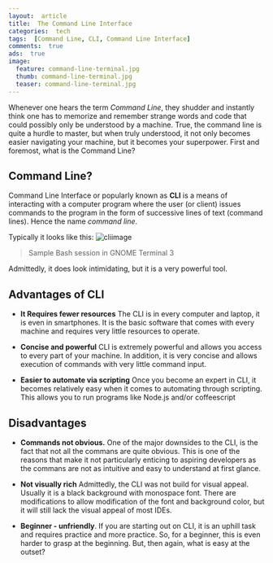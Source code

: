 ```yaml
---
layout:  article
title:  The Command Line Interface
categories:  tech
tags:  [Command Line, CLI, Command Line Interface]
comments:  true
ads:  true
image:
  feature: command-line-terminal.jpg
  thumb: command-line-terminal.jpg
  teaser: command-line-terminal.jpg
---
```


Whenever one hears the term *Command Line*, they shudder and instantly think one has to memorize and remember strange words and code that could possibly only be understood by a machine. True, the command line is quite a hurdle to master, but when truly understood, it not only becomes easier navigating your machine, but it becomes your superpower. First and foremost, what is the Command Line?

## Command Line?

Command Line Interface or popularly known as **CLI** is a means of interacting with a computer program where the user (or client) issues commands to the program in the form of successive lines of text (command lines). Hence the name *command line*.

Typically it looks like this:
![cliimage](https://upload.wikimedia.org/wikipedia/commons/thumb/2/29/Linux_command-line._Bash._GNOME_Terminal._screenshot.png/300px-Linux_command-line._Bash._GNOME_Terminal._screenshot.png)
> Sample Bash session in GNOME Terminal 3

Admittedly, it does look intimidating, but it is a very powerful tool.

## Advantages of CLI

+ **It Requires fewer resources**
	The CLI is in every computer and laptop, it is even in smartphones. It is the basic software that comes with every machine and requires very little resources to operate.


+ **Concise and powerful**
	CLI is extremely powerful and allows you access to every part of your machine. In addition, it is very concise and allows execution of commands with very little command input.


+ **Easier to automate via scripting**
	Once you become an expert in CLI, it becomes relatively easy when it comes to automating through scripting. This allows you to run programs like Node.js and/or coffeescript


## Disadvantages

+ **Commands not obvious.**
	One of the major downsides to the CLI, is the fact that not all the commans are quite obvious. This is one of the reasons that make it not particularly enticing to aspiring developers as the commans are not as intuitive and easy to understand at first glance.


+ **Not visually rich**
	Admittedly, the CLI was not build for visual appeal. Usually it is a black background with monospace font. There are modifications to allow modification of the font and background color, but it will still lack the visual appeal of most IDEs.


+ **Beginner - unfriendly**.
	If you are starting out on CLI, it is an uphill task and requires practice and more practice. So, for a beginner, this is even harder to grasp at the beginning. But, then again, what is easy at the outset?



